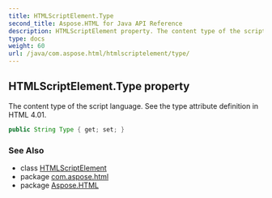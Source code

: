 ```yaml
---
title: HTMLScriptElement.Type
second_title: Aspose.HTML for Java API Reference
description: HTMLScriptElement property. The content type of the script language. See the type attribute definition in HTML 4.01
type: docs
weight: 60
url: /java/com.aspose.html/htmlscriptelement/type/
---
```

## HTMLScriptElement.Type property

The content type of the script language. See the type attribute definition in HTML 4.01.

```java
public String Type { get; set; }
```

### See Also

* class [HTMLScriptElement](../)
* package [com.aspose.html](../../../com.aspose.html/)
* package [Aspose.HTML](../../../)
